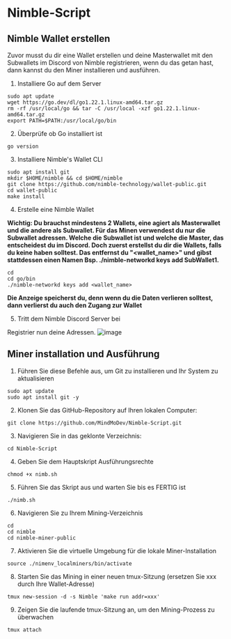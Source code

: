 # Nimble-Script
## Nimble Wallet erstellen

Zuvor musst du dir eine Wallet erstellen und deine Masterwallet mit den Subwallets im Discord von Nimble registrieren, wenn du das getan hast, dann kannst du den Miner installieren und ausführen.
1. Installiere Go auf dem Server
```
sudo apt update
wget https://go.dev/dl/go1.22.1.linux-amd64.tar.gz
rm -rf /usr/local/go && tar -C /usr/local -xzf go1.22.1.linux-amd64.tar.gz
export PATH=$PATH:/usr/local/go/bin
```
2. Überprüfe ob Go installiert ist
```
go version
```
3. Installiere Nimble's Wallet CLI
```
sudo apt install git
mkdir $HOME/nimble && cd $HOME/nimble
git clone https://github.com/nimble-technology/wallet-public.git
cd wallet-public
make install
```
4. Erstelle eine Nimble Wallet

**Wichtig: Du brauchst mindestens 2 Wallets, eine agiert als Masterwallet und die andere als Subwallet. Für das Minen verwendest du nur die Subwallet adressen.
Welche die Subwallet ist und welche die Master, das entscheidest du im Discord. Doch zuerst erstellst du dir die Wallets, falls du keine haben solltest.
Das entfernst du "<wallet_name>" und gibst stattdessen einen Namen Bsp. ./nimble-networkd keys add SubWallet1.**

```
cd
cd go/bin
./nimble-networkd keys add <wallet_name>
```

**Die Anzeige speicherst du, denn wenn du die Daten verlieren solltest, dann verlierst du auch den Zugang zur Wallet**

5. Tritt dem Nimble Discord Server bei

Registrier nun deine Adressen.
![image](https://github.com/MindMoDev/Nimble-Script/assets/159486944/06a86040-278c-4f45-bd44-a91d152d8f0f)


## Miner installation und Ausführung

1. Führen Sie diese Befehle aus, um Git zu installieren und Ihr System zu aktualisieren
```
sudo apt update
sudo apt install git -y
```
2. Klonen Sie das GitHub-Repository auf Ihren lokalen Computer:
```
git clone https://github.com/MindMoDev/Nimble-Script.git
```
3. Navigieren Sie in das geklonte Verzeichnis:
```
cd Nimble-Script
```
4. Geben Sie dem Hauptskript Ausführungsrechte
```
chmod +x nimb.sh
```
5. Führen Sie das Skript aus und warten Sie bis es FERTIG ist
```
./nimb.sh
```
6. Navigieren Sie zu Ihrem Mining-Verzeichnis
```
cd
cd nimble
cd nimble-miner-public
```
7. Aktivieren Sie die virtuelle Umgebung für die lokale Miner-Installation
```
source ./nimenv_localminers/bin/activate
```
8. Starten Sie das Mining in einer neuen tmux-Sitzung (ersetzen Sie xxx durch Ihre Wallet-Adresse)
```
tmux new-session -d -s Nimble 'make run addr=xxx'
```
9. Zeigen Sie die laufende tmux-Sitzung an, um den Mining-Prozess zu überwachen
```
tmux attach
```
